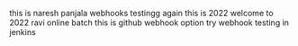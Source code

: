 
this is naresh panjala
webhooks testingg again
this is 2022
welcome to 2022
ravi online batch
this is github webhook option try
 webhook testing in jenkins
